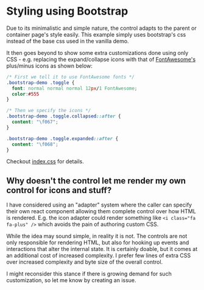 # Styling using Bootstrap

Due to its minimalistic and simple nature, the control adapts to the parent or container page's style easily. This example simply uses bootstrap's css instead of the base css used in the vanilla demo.

It then goes beyond to show some extra customizations done using only CSS - e.g. replacing the expand/collapse icons with that of [FontAwesome's](http://fontawesome.io/) plus/minus icons as shown below:

```css
/* First we tell it to use FontAwesome fonts */
.bootstrap-demo .toggle {
  font: normal normal normal 12px/1 FontAwesome;
  color:#555
}

/* Then we specify the icons */
.bootstrap-demo .toggle.collapsed::after {
  content: "\f067";
}

.bootstrap-demo .toggle.expanded::after {
  content: "\f068";
}
```

Checkout [index.css](./index.css) for details.

## Why doesn't the control let me render my own control for icons and stuff?
I have considered using an "adapter" system where the caller can specify their own react component allowing them complete control over how HTML is rendered. E.g. the icon adapter could render something like `<i class="fa fa-plus" />` which avoids the pain of authoring custom CSS.

While the idea may sound simple, in reality it is not. The controls are not only responsible for rendering HTML, but also for hooking up events and interactions that alter the internal state. It is certainly doable, but it comes at an additional cost of increased complexity. I prefer few lines of extra CSS over increased complexity and byte size of the overall control.

I might reconsider this stance if there is growing demand for such customization, so let me know by creating an issue.